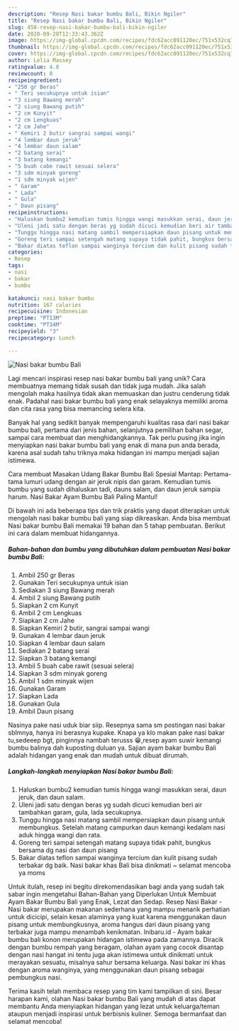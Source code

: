 ```yaml
---
description: "Resep Nasi bakar bumbu Bali, Bikin Ngiler"
title: "Resep Nasi bakar bumbu Bali, Bikin Ngiler"
slug: 458-resep-nasi-bakar-bumbu-bali-bikin-ngiler
date: 2020-09-28T12:33:43.362Z
image: https://img-global.cpcdn.com/recipes/fdc62acc091120ec/751x532cq70/nasi-bakar-bumbu-bali-foto-resep-utama.jpg
thumbnail: https://img-global.cpcdn.com/recipes/fdc62acc091120ec/751x532cq70/nasi-bakar-bumbu-bali-foto-resep-utama.jpg
cover: https://img-global.cpcdn.com/recipes/fdc62acc091120ec/751x532cq70/nasi-bakar-bumbu-bali-foto-resep-utama.jpg
author: Lelia Massey
ratingvalue: 4.8
reviewcount: 8
recipeingredient:
- "250 gr Beras"
- " Teri secukupnya untuk isian"
- "3 siung Bawang merah"
- "2 siung Bawang putih"
- "2 cm Kunyit"
- "2 cm Lengkuas"
- "2 cm Jahe"
- " Kemiri 2 butir sangrai sampai wangi"
- "4 lembar daun jeruk"
- "4 lembar daun salam"
- "2 batang serai"
- "3 batang kemangi"
- "5 buah cabe rawit sesuai selera"
- "3 sdm minyak goreng"
- "1 sdm minyak wijen"
- " Garam"
- " Lada"
- " Gula"
- " Daun pisang"
recipeinstructions:
- "Haluskan bumbu2 kemudian tumis hingga wangi masukkan serai, daun jeruk, dan daun salam."
- "Uleni jadi satu dengan beras yg sudah dicuci kemudian beri air tambahkan garam, gula, lada secukupnya."
- "Tunggu hingga nasi matang sambil mempersiapkan daun pisang untuk membungkus. Setelah matang campurkan daun kemangi kedalam nasi aduk hingga wangi dan rata."
- "Goreng teri sampai setengah matang supaya tidak pahit, bungkus bersama dg nasi dan daun pisang"
- "Bakar diatas teflon sampai wanginya tercium dan kulit pisang sudah terbakar dg baik. Nasi bakar khas Bali bisa dinikmati ~ selamat mencoba ya moms"
categories:
- Resep
tags:
- nasi
- bakar
- bumbu

katakunci: nasi bakar bumbu 
nutrition: 167 calories
recipecuisine: Indonesian
preptime: "PT13M"
cooktime: "PT34M"
recipeyield: "3"
recipecategory: Lunch

---
```



![Nasi bakar bumbu Bali](https://img-global.cpcdn.com/recipes/fdc62acc091120ec/751x532cq70/nasi-bakar-bumbu-bali-foto-resep-utama.jpg)

Lagi mencari inspirasi resep nasi bakar bumbu bali yang unik? Cara membuatnya memang tidak susah dan tidak juga mudah. Jika salah mengolah maka hasilnya tidak akan memuaskan dan justru cenderung tidak enak. Padahal nasi bakar bumbu bali yang enak selayaknya memiliki aroma dan cita rasa yang bisa memancing selera kita.

Banyak hal yang sedikit banyak mempengaruhi kualitas rasa dari nasi bakar bumbu bali, pertama dari jenis bahan, selanjutnya pemilihan bahan segar, sampai cara membuat dan menghidangkannya. Tak perlu pusing jika ingin menyiapkan nasi bakar bumbu bali yang enak di mana pun anda berada, karena asal sudah tahu triknya maka hidangan ini mampu menjadi sajian istimewa.

Cara membuat Masakan Udang Bakar Bumbu Bali Spesial Mantap: Pertama-tama lumuri udang dengan air jeruk nipis dan garam. Kemudian tumis bumbu yang sudah dihaluskan tadi, dauns salam, dan daun jeruk sampia harum. Nasi Bakar Ayam Bumbu Bali Paling Mantul!


Di bawah ini ada beberapa tips dan trik praktis yang dapat diterapkan untuk mengolah nasi bakar bumbu bali yang siap dikreasikan. Anda bisa membuat Nasi bakar bumbu Bali memakai 19 bahan dan 5 tahap pembuatan. Berikut ini cara dalam membuat hidangannya.

<!--inarticleads1-->

##### Bahan-bahan dan bumbu yang dibutuhkan dalam pembuatan Nasi bakar bumbu Bali:

1. Ambil 250 gr Beras
1. Gunakan  Teri secukupnya untuk isian
1. Sediakan 3 siung Bawang merah
1. Ambil 2 siung Bawang putih
1. Siapkan 2 cm Kunyit
1. Ambil 2 cm Lengkuas
1. Siapkan 2 cm Jahe
1. Siapkan  Kemiri 2 butir, sangrai sampai wangi
1. Gunakan 4 lembar daun jeruk
1. Siapkan 4 lembar daun salam
1. Sediakan 2 batang serai
1. Siapkan 3 batang kemangi
1. Ambil 5 buah cabe rawit (sesuai selera)
1. Siapkan 3 sdm minyak goreng
1. Ambil 1 sdm minyak wijen
1. Gunakan  Garam
1. Siapkan  Lada
1. Gunakan  Gula
1. Ambil  Daun pisang


Nasinya pake nasi uduk biar siip. Resepnya sama sm postingan nasi bakar sblmnya, hanya ini berasnya kupake. Knapa ya klo makan pake nasi bakar tu,sedeeep bgt, pinginnya nambah terusss 😁,resep ayam suwir kemangi bumbu balinya dah kuposting duluan ya. Sajian ayam bakar bumbu Bali adalah hidangan yang enak dan mudah untuk dibuat dirumah. 

<!--inarticleads2-->

##### Langkah-langkah menyiapkan Nasi bakar bumbu Bali:

1. Haluskan bumbu2 kemudian tumis hingga wangi masukkan serai, daun jeruk, dan daun salam.
1. Uleni jadi satu dengan beras yg sudah dicuci kemudian beri air tambahkan garam, gula, lada secukupnya.
1. Tunggu hingga nasi matang sambil mempersiapkan daun pisang untuk membungkus. Setelah matang campurkan daun kemangi kedalam nasi aduk hingga wangi dan rata.
1. Goreng teri sampai setengah matang supaya tidak pahit, bungkus bersama dg nasi dan daun pisang
1. Bakar diatas teflon sampai wanginya tercium dan kulit pisang sudah terbakar dg baik. Nasi bakar khas Bali bisa dinikmati ~ selamat mencoba ya moms


Untuk itulah, resep ini begitu direkomendasikan bagi anda yang sudah tak sabar ingin mengetahui Bahan-Bahan yang Diperlukan Untuk Membuat Ayam Bakar Bumbu Bali yang Enak, Lezat dan Sedap. Resep Nasi Bakar - Nasi bakar merupakan makanan sederhana yang mampu menarik perhatian untuk dicicipi, selain kesan alaminya yang kuat karena menggunakan daun pisang untuk membungkusnya, aroma hangus dari daun pisang yang terbakar juga mampu menambah kenikmatan. Inibaru.id - Ayam bakar bumbu bali konon merupakan hidangan istimewa pada zamannya. Diracik dengan bumbu rempah yang beragam, olahan ayam yang cocok disantap dengan nasi hangat ini tentu juga akan istimewa untuk dinikmati untuk merayakan sesuatu, misalnya sahur bersama keluarga. Nasi bakar ini khas dengan aroma wanginya, yang menggunakan daun pisang sebagai pembungkus nasi. 

Terima kasih telah membaca resep yang tim kami tampilkan di sini. Besar harapan kami, olahan Nasi bakar bumbu Bali yang mudah di atas dapat membantu Anda menyiapkan hidangan yang lezat untuk keluarga/teman ataupun menjadi inspirasi untuk berbisnis kuliner. Semoga bermanfaat dan selamat mencoba!
